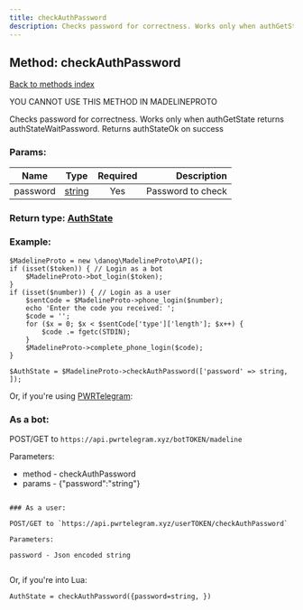 ```yaml
---
title: checkAuthPassword
description: Checks password for correctness. Works only when authGetState returns authStateWaitPassword. Returns authStateOk on success
---
```

## Method: checkAuthPassword  
[Back to methods index](index.md)


YOU CANNOT USE THIS METHOD IN MADELINEPROTO


Checks password for correctness. Works only when authGetState returns authStateWaitPassword. Returns authStateOk on success

### Params:

| Name     |    Type       | Required | Description |
|----------|:-------------:|:--------:|------------:|
|password|[string](../types/string.md) | Yes|Password to check|


### Return type: [AuthState](../types/AuthState.md)

### Example:


```
$MadelineProto = new \danog\MadelineProto\API();
if (isset($token)) { // Login as a bot
    $MadelineProto->bot_login($token);
}
if (isset($number)) { // Login as a user
    $sentCode = $MadelineProto->phone_login($number);
    echo 'Enter the code you received: ';
    $code = '';
    for ($x = 0; $x < $sentCode['type']['length']; $x++) {
        $code .= fgetc(STDIN);
    }
    $MadelineProto->complete_phone_login($code);
}

$AuthState = $MadelineProto->checkAuthPassword(['password' => string, ]);
```

Or, if you're using [PWRTelegram](https://pwrtelegram.xyz):

### As a bot:

POST/GET to `https://api.pwrtelegram.xyz/botTOKEN/madeline`

Parameters:

* method - checkAuthPassword
* params - {"password":"string"}

```

### As a user:

POST/GET to `https://api.pwrtelegram.xyz/userTOKEN/checkAuthPassword`

Parameters:

password - Json encoded string


```

Or, if you're into Lua:

```
AuthState = checkAuthPassword({password=string, })
```

